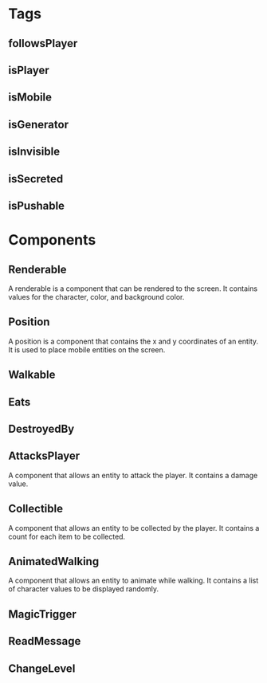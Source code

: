 # Tags

## followsPlayer

## isPlayer

## isMobile

## isGenerator

## isInvisible

## isSecreted

## isPushable

# Components

## Renderable

A renderable is a component that can be rendered to the screen.  It contains values for the character, color, and background color.

## Position

A position is a component that contains the x and y coordinates of an entity.  It is used to place mobile entities on the screen.

## Walkable

## Eats

## DestroyedBy

## AttacksPlayer

A component that allows an entity to attack the player.  It contains a damage value.

## Collectible

A component that allows an entity to be collected by the player.  It contains a count for each item to be collected.

## AnimatedWalking

A component that allows an entity to animate while walking.  It contains a list of character values to be displayed randomly.

## MagicTrigger

## ReadMessage

## ChangeLevel